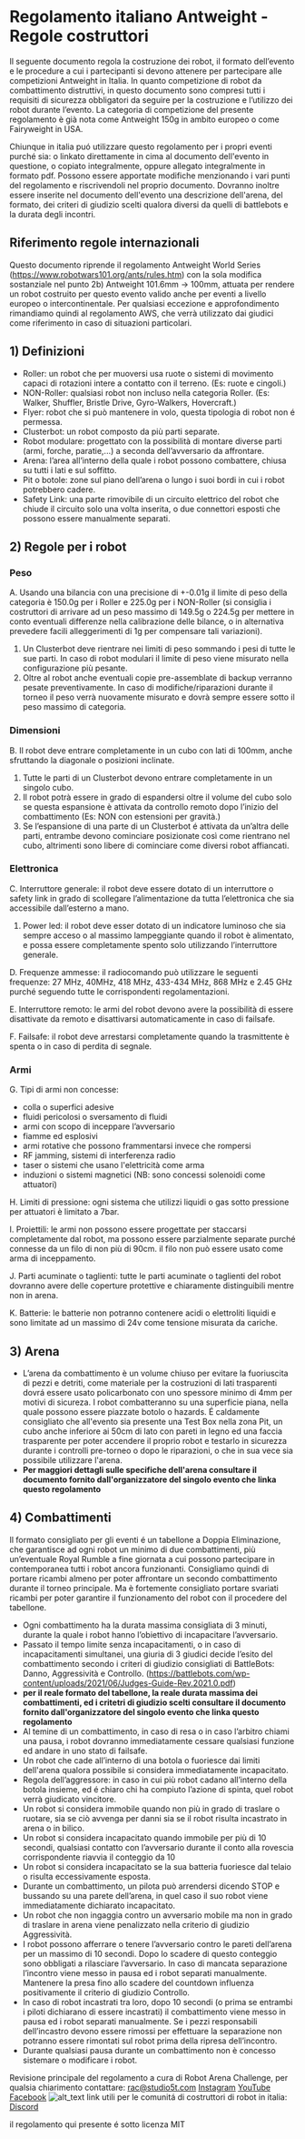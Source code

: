 # ﻿Regolamento italiano Antweight - Regole costruttori
Il seguente documento regola la costruzione dei robot, il formato dell’evento e le procedure a cui i partecipanti si devono attenere per partecipare alle competizioni Antweight in Italia. In quanto competizione di robot da combattimento distruttivi, in questo documento sono compresi tutti i requisiti di sicurezza obbligatori da seguire per la costruzione e l’utilizzo dei robot durante l’evento. La categoria di competizione del presente regolamento è già nota come Antweight 150g in ambito europeo o come Fairyweight in USA.

Chiunque in italia puó utilizzare questo regolamento per i propri eventi purché sia: o linkato direttamente in cima al documento dell'evento in questione, o copiato integralmente, oppure allegato integralmente in formato pdf. Possono essere apportate modifiche menzionando i vari punti del regolamento e riscrivendoli nel proprio documento. Dovranno inoltre essere inserite nel documento dell'evento una descrizione dell'arena, del formato, dei criteri di giudizio scelti qualora diversi da quelli di battlebots e la durata degli incontri.

## Riferimento regole internazionali
Questo documento riprende il regolamento Antweight World Series (https://www.robotwars101.org/ants/rules.htm) con la sola modifica sostanziale nel punto 2b) Antweight 101.6mm -> 100mm, attuata per rendere un robot costruito per questo evento valido anche per eventi a livello europeo o intercontinentale. Per qualsiasi eccezione e approfondimento rimandiamo quindi al regolamento AWS, che verrà utilizzato dai giudici come riferimento in caso di situazioni particolari.
## 1) Definizioni
* Roller: un robot che per muoversi usa ruote o sistemi di movimento capaci di rotazioni intere a contatto con il terreno. (Es: ruote e cingoli.)
* NON-Roller: qualsiasi robot non incluso nella categoria Roller. (Es: Walker, Shuffler, Bristle Drive, Gyro-Walkers, Hovercraft.)
* Flyer: robot che si può mantenere in volo, questa tipologia di robot non é permessa.
* Clusterbot: un robot composto da più parti separate.
* Robot modulare: progettato con la possibilità di montare diverse parti (armi, forche, paratie,...) a seconda dell’avversario da affrontare.
* Arena: l’area all’interno della quale i robot possono combattere, chiusa su tutti i lati e sul soffitto.
* Pit o botole: zone sul piano dell’arena o lungo i suoi bordi in cui i robot potrebbero cadere.
* Safety Link: una parte rimovibile di un circuito elettrico del robot che chiude il circuito solo una volta inserita, o due connettori esposti che possono essere manualmente separati.

## 2) Regole per i robot
### Peso
A. Usando una bilancia con una precisione di +-0.01g il limite di peso della categoria è 150.0g per i Roller e 225.0g per i NON-Roller (si consiglia i costruttori di arrivare ad un peso massimo di 149.5g o 224.5g per mettere in conto eventuali differenze nella calibrazione delle bilance, o in alternativa prevedere facili alleggerimenti di 1g per compensare tali variazioni).
  1. Un Clusterbot deve rientrare nei limiti di peso sommando i pesi di tutte le sue parti. In caso di robot modulari il limite di peso viene misurato nella configurazione più pesante.
  2. Oltre al robot anche eventuali copie pre-assemblate di backup verranno pesate preventivamente. In caso di modifiche/riparazioni durante il torneo il peso verrà nuovamente misurato e dovrà sempre essere sotto il peso massimo di categoria.
### Dimensioni
B. Il robot deve entrare completamente in un cubo con lati di 100mm, anche sfruttando la diagonale o posizioni inclinate.
  1. Tutte le parti di un Clusterbot devono entrare completamente in un singolo cubo.
  2. Il robot potrà essere in grado di espandersi oltre il volume del cubo solo se questa espansione è attivata da controllo remoto dopo l’inizio del combattimento (Es: NON con estensioni per gravità.)
  3. Se l’espansione di una parte di un Clusterbot é attivata da un’altra delle parti, entrambe devono cominciare posizionate così come rientrano nel cubo, altrimenti sono libere di cominciare come diversi robot affiancati.
### Elettronica
C. Interruttore generale: il robot deve essere dotato di un interruttore o safety link in grado di scollegare l’alimentazione da tutta l’elettronica che sia accessibile dall’esterno a mano.
  1. Power led: il robot deve esser dotato di un indicatore luminoso che sia sempre acceso o al massimo lampeggiante quando il robot è alimentato, e possa essere completamente spento solo utilizzando l’interruttore generale.

D. Frequenze ammesse: il radiocomando può utilizzare le seguenti frequenze: 27 MHz, 40MHz, 418 MHz, 433-434 MHz, 868 MHz e 2.45 GHz purché seguendo tutte le corrispondenti regolamentazioni.

E. Interruttore remoto: le armi del robot devono avere la possibilità di essere disattivate da remoto e disattivarsi automaticamente in caso di failsafe.

F. Failsafe: il robot deve arrestarsi completamente quando la trasmittente è spenta o in caso di perdita di segnale.

### Armi
G. Tipi di armi non concesse:
* colla o superfici adesive
* fluidi pericolosi o sversamento di fluidi
* armi con scopo di inceppare l’avversario
* fiamme ed esplosivi
* armi rotative che possono frammentarsi invece che rompersi
* RF jamming, sistemi di interferenza radio
* taser o sistemi che usano l'elettricità come arma
* induzioni o sistemi magnetici (NB: sono concessi solenoidi come attuatori)

H. Limiti di pressione: ogni sistema che utilizzi liquidi o gas sotto pressione per attuatori è limitato a 7bar.

I. Proiettili: le armi non possono essere progettate per staccarsi completamente dal robot, ma possono essere parzialmente separate purché connesse da un filo di non più di 90cm. il filo non può essere usato come arma di inceppamento.

J. Parti acuminate o taglienti: tutte le parti acuminate o taglienti del robot dovranno avere delle coperture protettive e chiaramente distinguibili mentre non in arena.

K. Batterie: le batterie non potranno contenere acidi o elettroliti liquidi e sono limitate ad un massimo di 24v come tensione misurata da cariche.

## 3) Arena
* L’arena da combattimento è un volume chiuso per evitare la fuoriuscita di pezzi e detriti, come materiale per la costruzioni di lati trasparenti dovrá essere usato policarbonato con uno spessore minimo di 4mm per motivi di sicureza. I robot combatteranno su una superficie piana, nella quale possono essere piazzate botolo o hazards. É caldamente consigliato che all'evento sia presente una Test Box nella zona Pit, un cubo anche inferiore ai 50cm di lato con pareti in legno ed una faccia trasparente per poter accendere il proprio robot e testarlo in sicurezza durante i controlli pre-torneo o dopo le riparazioni, o che in sua vece sia possibile utilizzare l'arena.
* **Per maggiori dettagli sulle specifiche dell'arena consultare il documento fornito dall'organizzatore del singolo evento che linka questo regolamento**

## 4) Combattimenti
Il formato consigliato per gli eventi é un tabellone a Doppia Eliminazione, che garantisce ad ogni robot un minimo di due combattimenti, più un’eventuale Royal Rumble a fine giornata a cui possono partecipare in contemporanea tutti i robot ancora funzionanti. Consigliamo quindi di portare ricambi almeno per poter affrontare un secondo combattimento durante il torneo principale. Ma è fortemente consigliato portare svariati ricambi per poter garantire il funzionamento del robot con il procedere del tabellone.
* Ogni combattimento ha la durata massima consigliata di 3 minuti, durante la quale i robot hanno l’obiettivo di incapacitare l’avversario.
* Passato il tempo limite senza incapacitamenti, o in caso di incapacitamenti simultanei, una giuria di 3 giudici decide l’esito del combattimento secondo i criteri di giudizio consigliati di BattleBots: Danno, Aggressività e Controllo. (https://battlebots.com/wp-content/uploads/2021/06/Judges-Guide-Rev.2021.0.pdf)
* **per il reale formato del tabellone, la reale durata massima dei combattimenti, ed i critetri di giudizio scelti consultare il documento fornito dall'organizzatore del singolo evento che linka questo regolamento**
* Al temine di un combattimento, in caso di resa o in caso l’arbitro chiami una pausa, i robot dovranno immediatamente cessare qualsiasi funzione ed andare in uno stato di failsafe.
* Un robot che cade all’interno di una botola o fuoriesce dai limiti dell'arena qualora possibile si considera immediatamente incapacitato.
* Regola dell’aggressore: in caso in cui più robot cadano all’interno della botola insieme, ed é chiaro chi ha compiuto l’azione di spinta, quel robot verrà giudicato vincitore.
* Un robot si considera immobile quando non più in grado di traslare o ruotare, sia se ciò avvenga per danni sia se il robot risulta incastrato in arena o in bilico.
* Un robot si considera incapacitato quando immobile per più di 10 secondi, qualsiasi contatto con l’avversario durante il conto alla rovescia corrispondente riavvia il conteggio da 10
* Un robot si considera incapacitato se la sua batteria fuoriesce dal telaio o risulta eccessivamente esposta.
* Durante un combattimento, un pilota può arrendersi dicendo STOP e bussando su una parete dell’arena, in quel caso il suo robot viene immediatamente dichiarato incapacitato.
* Un robot che non ingaggia contro un avversario mobile ma non in grado di traslare in arena viene penalizzato nella criterio di giudizio Aggressività.
* I robot possono afferrare o tenere l’avversario contro le pareti dell’arena per un massimo di 10 secondi. Dopo lo scadere di questo conteggio sono obbligati a rilasciare l’avversario. In caso di mancata separazione l’incontro viene messo in pausa ed i robot separati manualmente. Mantenere la presa fino allo scadere del countdown influenza positivamente il criterio di giudizio Controllo.
* In caso di robot incastrati tra loro, dopo 10 secondi (o prima se entrambi i piloti dichiarano di essere incastrati) il combattimento viene messo in pausa ed i robot separati manualmente. Se i pezzi responsabili dell’incastro devono essere rimossi per effettuare la separazione non potranno essere rimontati sul robot prima della ripresa dell’incontro.
* Durante qualsiasi pausa durante un combattimento non è concesso sistemare o modificare i robot.

Revisione principale del regolamento a cura di Robot Arena Challenge, per qualsia chiarimento contattare: 
rac@studio5t.com
[Instagram](https://www.instagram.com/robotarenachallenge/)
[YouTube](https://www.youtube.com/channel/UCQnjBZ0KMxlHL-30ejunIVA)
[Facebook](https://www.facebook.com/RobotArenaChallenge)
![alt_text](https://github.com/RobotArenaChallengeTeam/regolamenti/blob/main/immagini/loghi/Logo-RAC-trasparente.png)
link utili per le comunitá di costruttori di robot in italia:
[Discord](https://discord.com/invite/zKuerqs6EP)

il regolamento qui presente é sotto licenza MIT
